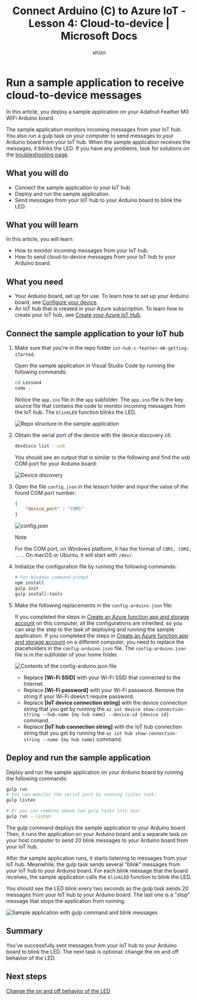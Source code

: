 ﻿---
title: 'Connect Arduino (C) to Azure IoT - Lesson 4: Cloud-to-device | Microsoft Docs'
description: A sample application runs on Adafruit Feather M0 WiFi and monitors incoming messages from your IoT hub. A new gulp task sends messages to Adafruit Feather M0 WiFi from your IoT hub to blink the LED.
services: iot-hub
documentationcenter: ''
author: shizn
manager: timtl
tags: ''
keywords: 'arduino control led from web, arduino control led via web'

ROBOTS: NOINDEX
redirect_url: /azure/iot-hub/iot-hub-adafruit-feather-m0-wifi-kit-arduino-get-started

ms.assetid: a0bf53fb-29fb-485f-ba4a-6c715057b1a2
ms.service: iot-hub
ms.devlang: arduino
ms.topic: article
ms.tgt_pltfrm: na
ms.workload: na
ms.date: 3/21/2017
ms.author: xshi

---
# Run a sample application to receive cloud-to-device messages
In this article, you deploy a sample application on your Adafruit Feather M0 WiFi Arduino board.

The sample application monitors incoming messages from your IoT hub. You also run a gulp task on your computer to send messages to your Arduino board from your IoT hub. When the sample application receives the messages, it blinks the LED. If you have any problems, look for solutions on the [troubleshooting page][troubleshooting].

## What you will do
* Connect the sample application to your IoT hub.
* Deploy and run the sample application.
* Send messages from your IoT hub to your Arduino board to blink the LED.

## What you will learn
In this article, you will learn:
* How to monitor incoming messages from your IoT hub.
* How to send cloud-to-device messages from your IoT hub to your Arduino board.

## What you need
* Your Arduino board, set up for use. To learn how to set up your Arduino board, see [Configure your device][configure-your-device].
* An IoT hub that is created in your Azure subscription. To learn how to create your IoT hub, see [Create your Azure IoT Hub][create-your-azure-iot-hub].

## Connect the sample application to your IoT hub

1. Make sure that you're in the repo folder `iot-hub-c-feather-m0-getting-started`.

   Open the sample application in Visual Studio Code by running the following commands:

   ```bash
   cd Lesson4
   code .
   ```

   Notice the `app.ino` file in the `app` subfolder. The `app.ino` file is the key source file that contains the code to monitor incoming messages from the IoT hub. The `blinkLED` function blinks the LED.

   ![Repo structure in the sample application][repo-structure]

2. Obtain the serial port of the device with the device discovery cli:

   ```bash
   devdisco list --usb
   ```

   You should see an output that is similar to the following and find the usb COM port for your Arduino board:

   ![Device discovery][device-discovery]

3. Open the file `config.json` in the lesson folder and input the value of the found COM port number:

   ```json
   {
       "device_port" : "COM1"
   }
   ```

   ![config.json][config-json]

   > [!NOTE]
   > For the COM port, on Windows platform, it has the format of `COM1, COM2, ...`. On macOS or Ubuntu, it will start with `/dev/`.

4. Initialize the configuration file by running the following commands:

   ```bash
   # For Windows command prompt
   npm install
   gulp init
   gulp install-tools
   ```

5. Make the following replacements in the `config-arduino.json` file:

   If you completed the steps in [Create an Azure function app and storage account][create-an-azure-function-app-and-storage-account] on this computer, all the configurations are inherited, so you can skip the step to the task of deploying and running the sample application. If you completed the steps in [Create an Azure function app and storage account][create-an-azure-function-app-and-storage-account] on a different computer, you need to replace the placeholders in the `config-arduino.json` file. The `config-arduino.json` file is in the subfolder of your home folder.

   ![Contents of the config-arduino.json file][config-arduino-json]

   * Replace **[Wi-Fi SSID]** with your Wi-Fi SSID that connected to the Internet.
   * Replace **[Wi-Fi password]** with your Wi-Fi password. Remove the string if your Wi-Fi doesn't require password.
   * Replace **[IoT device connection string]** with the device connection string that you get by running the `az iot device show-connection-string --hub-name {my hub name} --device-id {device id}` command.
   * Replace **[IoT hub connection string]** with the IoT hub connection string that you get by running the `az iot hub show-connection-string --name {my hub name}` command.

## Deploy and run the sample application
Deploy and run the sample application on your Arduino board by running the following commands:

```bash
gulp run
# You can monitor the serial port by running listen task:
gulp listen

# Or you can combine above two gulp tasks into one:
gulp run --listen
```

The gulp command deploys the sample application to your Arduino board. Then, it runs the application on your Arduino board and a separate task on your host computer to send 20 blink messages to your Arduino board from your IoT hub.

After the sample application runs, it starts listening to messages from your IoT hub. Meanwhile, the gulp task sends several "blink" messages from your IoT hub to your Arduino board. For each blink message that the board receives, the sample application calls the `blinkLED` function to blink the LED.

You should see the LED blink every two seconds as the gulp task sends 20 messages from your IoT hub to your Arduino board. The last one is a "stop" message that stops the application from running.

![Sample application with gulp command and blink messages][sample-application]

## Summary
You’ve successfully sent messages from your IoT hub to your Arduino board to blink the LED. The next task is optional: change the on and off behavior of the LED.

## Next steps
[Change the on and off behavior of the LED][change-the-on-and-off-led-behavior]


<!-- Images and links -->

[troubleshooting]: iot-hub-adafruit-feather-m0-wifi-kit-arduino-troubleshooting.md
[configure-your-device]: iot-hub-adafruit-feather-m0-wifi-kit-arduino-lesson1-configure-your-device.md
[create-your-azure-iot-hub]: iot-hub-adafruit-feather-m0-wifi-kit-arduino-lesson2-prepare-azure-iot-hub.md
[repo-structure]: media/iot-hub-adafruit-feather-m0-wifi-lessons/lesson4/repo_structure_arduino.png
[device-discovery]: media/iot-hub-adafruit-feather-m0-wifi-lessons/lesson1/device_discovery.png
[config-json]: media/iot-hub-adafruit-feather-m0-wifi-lessons/lesson1/vscode-config-mac.png
[create-an-azure-function-app-and-storage-account]: iot-hub-adafruit-feather-m0-wifi-kit-arduino-lesson3-deploy-resource-manager-template.md
[config-arduino-json]: media/iot-hub-adafruit-feather-m0-wifi-lessons/lesson4/config-arduino.png
[sample-application]: media/iot-hub-adafruit-feather-m0-wifi-lessons/lesson4/gulp_blink_arduino.png
[change-the-on-and-off-led-behavior]: iot-hub-adafruit-feather-m0-wifi-kit-arduino-lesson4-change-led-behavior.md